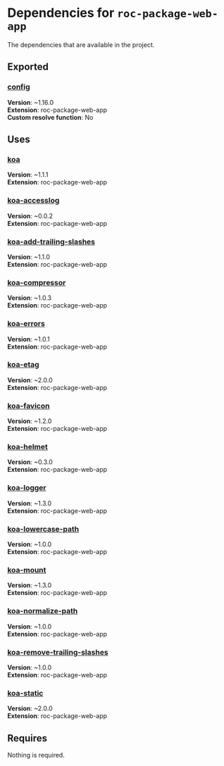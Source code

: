 # Dependencies for `roc-package-web-app`

The dependencies that are available in the project.

## Exported
### [config](https://www.npmjs.com/package/config)
__Version__: ~1.16.0  
__Extension__: roc-package-web-app  
__Custom resolve function__:  No  

## Uses
### [koa](https://www.npmjs.com/package/koa)
__Version__: ~1.1.1  
__Extension__: roc-package-web-app  
### [koa-accesslog](https://www.npmjs.com/package/koa-accesslog)
__Version__: ~0.0.2  
__Extension__: roc-package-web-app  
### [koa-add-trailing-slashes](https://www.npmjs.com/package/koa-add-trailing-slashes)
__Version__: ~1.1.0  
__Extension__: roc-package-web-app  
### [koa-compressor](https://www.npmjs.com/package/koa-compressor)
__Version__: ~1.0.3  
__Extension__: roc-package-web-app  
### [koa-errors](https://www.npmjs.com/package/koa-errors)
__Version__: ~1.0.1  
__Extension__: roc-package-web-app  
### [koa-etag](https://www.npmjs.com/package/koa-etag)
__Version__: ~2.0.0  
__Extension__: roc-package-web-app  
### [koa-favicon](https://www.npmjs.com/package/koa-favicon)
__Version__: ~1.2.0  
__Extension__: roc-package-web-app  
### [koa-helmet](https://www.npmjs.com/package/koa-helmet)
__Version__: ~0.3.0  
__Extension__: roc-package-web-app  
### [koa-logger](https://www.npmjs.com/package/koa-logger)
__Version__: ~1.3.0  
__Extension__: roc-package-web-app  
### [koa-lowercase-path](https://www.npmjs.com/package/koa-lowercase-path)
__Version__: ~1.0.0  
__Extension__: roc-package-web-app  
### [koa-mount](https://www.npmjs.com/package/koa-mount)
__Version__: ~1.3.0  
__Extension__: roc-package-web-app  
### [koa-normalize-path](https://www.npmjs.com/package/koa-normalize-path)
__Version__: ~1.0.0  
__Extension__: roc-package-web-app  
### [koa-remove-trailing-slashes](https://www.npmjs.com/package/koa-remove-trailing-slashes)
__Version__: ~1.0.0  
__Extension__: roc-package-web-app  
### [koa-static](https://www.npmjs.com/package/koa-static)
__Version__: ~2.0.0  
__Extension__: roc-package-web-app  

## Requires
Nothing is required.